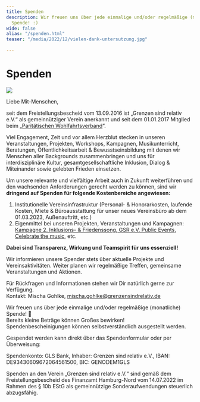 ```yaml
---
title: Spenden
description: Wir freuen uns über jede einmalige und/oder regelmäßige (monatliche)
  Spende! :)
wide: false
alias: "/spenden.html"
teaser: "/media/2022/12/vielen-dank-untersutzung.jpg"

---
```

# Spenden

![](/media/2022/12/vielen-dank-untersutzung.jpg)

Liebe Mit-Menschen,

seit dem Freistellungsbescheid vom 13.09.2016 ist „Grenzen sind relativ e.V.“ als gemeinnütziger Verein anerkannt und seit dem 01.01.2017 Mitglied beim „[Paritätischen Wohlfahrtsverband](https://www.paritaet-hamburg.de/startseite.html)“.

Viel Engagement, Zeit und vor allem Herzblut stecken in unseren Veranstaltungen, Projekten, Workshops, Kampagnen, Musikunterricht, Beratungen, Öffentlichkeitsarbeit & Bewusstseinsbildung mit denen wir Menschen aller Backgrounds zusammenbringen und uns für interdisziplinäre Kultur, gesamtgesellschaftliche Inklusion, Dialog & Miteinander sowie gelebten Frieden einsetzen.

Um unsere relevante und vielfältige Arbeit auch in Zukunft weiterführen und den wachsenden Anforderungen gerecht werden zu können, sind wir **dringend auf Spenden für folgende Kostenbereiche angewiesen:**

1. Institutionelle Vereinsinfrastruktur (Personal- & Honorarkosten, laufende Kosten, Miete & Büroausstattung für unser neues Vereinsbüro ab dem 01.03.2023, Außenauftritt, etc.) 
2. Eigenmittel bei unseren Projekten, Veranstaltungen und Kampagnen:[ Kampagne 2. Inklusions- & Friedenssong](https://www.grenzensindrelativ.de/aktivitaeten/kampagnen-musikvideos/inklusions-und-friedenskampagnensong/allgemeine-infos-2-inklusion-friedenssong),[ GSR e.V. Public Events](https://www.grenzensindrelativ.de/aktivitaeten/projekte-und-veranstaltungen/veranstaltungsformate-fuer-dein-event/support-inklusion),[ Celebrate the music](https://www.grenzensindrelativ.de/aktivitaeten/projekte-und-veranstaltungen/celebrate-the-music/allgemeine-infos-erlebnistage-inklusion), etc.

**Dabei sind Transparenz, Wirkung und Teamspirit für uns essenziell!**

Wir informieren unsere Spender stets über aktuelle Projekte und Vereinsaktivitäten. Weiter planen wir regelmäßige Treffen, gemeinsame Veranstaltungen und Aktionen.

Für Rückfragen und Informationen stehen wir Dir natürlich gerne zur Verfügung.  
Kontakt: Mischa Gohlke, [mischa.gohlke@grenzensindrelativ.de](mailto:mischa.gohlke@grenzensindrelativ.de)

Wir freuen uns über jede einmalige und/oder regelmäßige (monatliche) Spende! 🙂  
Bereits kleine Beträge können Großes bewirken!  
Spendenbescheinigungen können selbstverständlich ausgestellt werden.

Gespendet werden kann direkt über das Spendenformular oder per Überweisung:

Spendenkonto: GLS Bank, Inhaber: Grenzen sind relativ e.V., IBAN: DE93430609672064561500, BIC: GENODEM1GLS

<spenden-formular></spenden-formular>

Spenden an den Verein „Grenzen sind relativ e.V.“ sind gemäß dem Freistellungsbescheid des Finanzamt Hamburg-Nord vom 14.07.2022 im Rahmen des § 10b EStG als gemeinnützige Sonderaufwendungen steuerlich abzugsfähig.